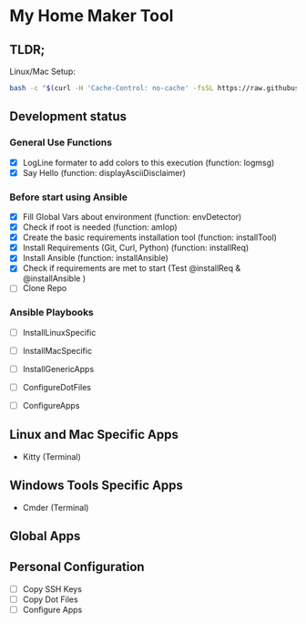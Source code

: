 # My Home Maker Tool

## TLDR; 

Linux/Mac Setup:

```bash
bash -c "$(curl -H 'Cache-Control: no-cache' -fsSL https://raw.githubusercontent.com/daco-tech/myHomeMaker/master/installLinuxMac.sh)"
```

## Development status

### General Use Functions

- [x] LogLine formater to add colors to this execution (function: logmsg)
- [x] Say Hello (function: displayAsciiDisclaimer)

### Before start using Ansible


- [x] Fill Global Vars about environment (function: envDetector)
- [x] Check if root is needed (function: amIop)
- [x] Create the basic requirements installation tool (function: installTool)
- [x] Install Requirements (Git, Curl, Python) (function: installReq)
- [x] Install Ansible (function: installAnsible)
- [x] Check if requirements are met to start (Test @installReq & @installAnsible )
- [ ] Clone Repo

### Ansible Playbooks

- [ ] InstallLinuxSpecific
- [ ] InstallMacSpecific
- [ ] InstallGenericApps
- [ ] ConfigureDotFiles
- [ ] ConfigureApps






## Linux and Mac Specific Apps

- Kitty (Terminal)



## Windows Tools Specific Apps

- Cmder (Terminal)


## Global Apps



## Personal Configuration
- [ ] Copy SSH Keys
- [ ] Copy Dot Files
- [ ] Configure Apps